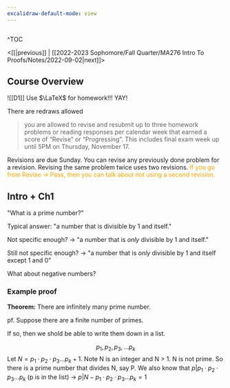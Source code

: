 ```yaml
---
excalidraw-default-mode: view
---
```


```toc

```

^TOC

<[[|previous]] | [[2022-2023 Sophomore/Fall Quarter/MA276 Intro To Proofs/Notes/2022-09-02|next]]>

## Course Overview
![[D1]]
Use $\LaTeX$ for homework!!! YAY!

There are redraws allowed

>you are allowed to revise and resubmit up to three homework problems or reading responses per calendar week that earned a score of “Revise” or “Progressing”. This includes final exam week up until 5PM on Thursday, November 17. 

Revisions are due Sunday.
You can revise any previously done problem for a revision.
Revising the same problem twice uses two revisions.
<span style='color: orange;'>If you go from Revise -> Pass, then you can talk about not using a second revision.</span>

## Intro + Ch1
"What is a prime number?"

Typical answer: "a number that is divisible by 1 and itself."

Not specific enough? -> "a number that is *only* divisible by 1 and itself."

Still not specific enough? -> "a number that is *only* divisible by 1 and itself except 1 and 0"

What about negative numbers?

### Example proof
**Theorem:** There are infinitely many prime number.

pf. Suppose there are a finite number of primes.

If so, then we shold be able to write them down in a list.

$$p_1,p_2,p_3,...p_k$$
Let $N=p_1 \cdot p_2 \cdot p_3 ... p_k + 1$. Note N is an integer and N > 1. N is not prime. So there is a prime number that divides N, say P. We also know that $p|p_1 \cdot p_2 \cdot p_3 ... p_k$ (p is in the list) ->  $p|N-p_1 \cdot p_2 \cdot p_3 ... p_k = 1$ 




